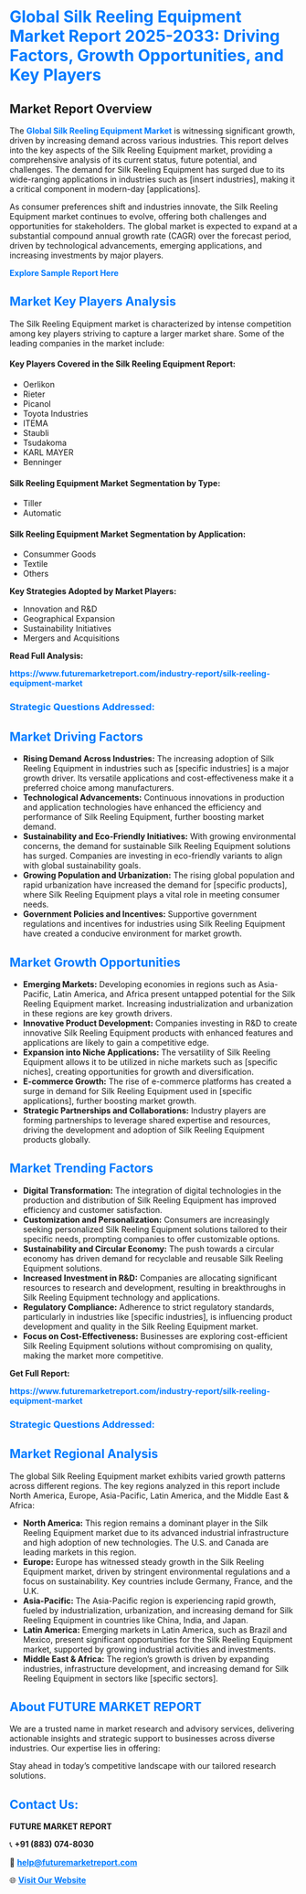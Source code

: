 <h1 style="color: #007BFF;">Global Silk Reeling Equipment Market Report 2025-2033: Driving Factors, Growth Opportunities, and Key Players</h1>

<section id="overview">
<h2>Market Report Overview</h2>
<p>The <a href="https://www.futuremarketreport.com/industry-report/silk-reeling-equipment-market" style="color: #007BFF; text-decoration: none;"><strong>Global Silk Reeling Equipment Market</strong></a> is witnessing significant growth, driven by increasing demand across various industries. This report delves into the key aspects of the Silk Reeling Equipment market, providing a comprehensive analysis of its current status, future potential, and challenges. The demand for Silk Reeling Equipment has surged due to its wide-ranging applications in industries such as [insert industries], making it a critical component in modern-day [applications].</p>
<p>As consumer preferences shift and industries innovate, the Silk Reeling Equipment market continues to evolve, offering both challenges and opportunities for stakeholders. The global market is expected to expand at a substantial compound annual growth rate (CAGR) over the forecast period, driven by technological advancements, emerging applications, and increasing investments by major players.</p>
</section>

<section id="overview">
<p><a href="https://www.futuremarketreport.com/request-sample/reportId=54865" style="color: #007BFF; text-decoration: none;"><strong>Explore Sample Report Here</strong></a></p>
</section>

<section id="key-players">
<h2 style="color: #007BFF;">Market Key Players Analysis</h2>
<p>The Silk Reeling Equipment market is characterized by intense competition among key players striving to capture a larger market share. Some of the leading companies in the market include:</p>
<h4>Key Players Covered in the Silk Reeling Equipment Report:</h4>
<ul><li>Oerlikon</li><li>Rieter</li><li>Picanol</li><li>Toyota Industries</li><li>ITEMA</li><li>Staubli</li><li>Tsudakoma</li><li>KARL MAYER</li><li>Benninger</li></ul>
<h4>Silk Reeling Equipment Market Segmentation by Type:</h4>
<ul><li>Tiller</li><li>Automatic</li></ul>

<h4>Silk Reeling Equipment Market Segmentation by Application:</h4>
<ul><li>Consummer Goods</li><li>Textile</li><li>Others</li></ul>
<p><strong>Key Strategies Adopted by Market Players:</strong></p>
<ul>
<li>Innovation and R&D</li>
<li>Geographical Expansion</li>
<li>Sustainability Initiatives</li>
<li>Mergers and Acquisitions</li>
</ul>
</section>

<section>
<p><strong>Read Full Analysis: </strong></p><a href="https://www.futuremarketreport.com/industry-report/silk-reeling-equipment-market" style="color: #007BFF; text-decoration: none;"><strong>https://www.futuremarketreport.com/industry-report/silk-reeling-equipment-market</strong></a>
<h3 style="color: #007BFF;">Strategic Questions Addressed:</h3>
</section>

<section id="driving-factors">
<h2 style="color: #007BFF;">Market Driving Factors</h2>
<ul>
<li><strong>Rising Demand Across Industries:</strong> The increasing adoption of Silk Reeling Equipment in industries such as [specific industries] is a major growth driver. Its versatile applications and cost-effectiveness make it a preferred choice among manufacturers.</li>
<li><strong>Technological Advancements:</strong> Continuous innovations in production and application technologies have enhanced the efficiency and performance of Silk Reeling Equipment, further boosting market demand.</li>
<li><strong>Sustainability and Eco-Friendly Initiatives:</strong> With growing environmental concerns, the demand for sustainable Silk Reeling Equipment solutions has surged. Companies are investing in eco-friendly variants to align with global sustainability goals.</li>
<li><strong>Growing Population and Urbanization:</strong> The rising global population and rapid urbanization have increased the demand for [specific products], where Silk Reeling Equipment plays a vital role in meeting consumer needs.</li>
<li><strong>Government Policies and Incentives:</strong> Supportive government regulations and incentives for industries using Silk Reeling Equipment have created a conducive environment for market growth.</li>
</ul>
</section>

<section id="growth-opportunities">
<h2 style="color: #007BFF;">Market Growth Opportunities</h2>
<ul>
<li><strong>Emerging Markets:</strong> Developing economies in regions such as Asia-Pacific, Latin America, and Africa present untapped potential for the Silk Reeling Equipment market. Increasing industrialization and urbanization in these regions are key growth drivers.</li>
<li><strong>Innovative Product Development:</strong> Companies investing in R&D to create innovative Silk Reeling Equipment products with enhanced features and applications are likely to gain a competitive edge.</li>
<li><strong>Expansion into Niche Applications:</strong> The versatility of Silk Reeling Equipment allows it to be utilized in niche markets such as [specific niches], creating opportunities for growth and diversification.</li>
<li><strong>E-commerce Growth:</strong> The rise of e-commerce platforms has created a surge in demand for Silk Reeling Equipment used in [specific applications], further boosting market growth.</li>
<li><strong>Strategic Partnerships and Collaborations:</strong> Industry players are forming partnerships to leverage shared expertise and resources, driving the development and adoption of Silk Reeling Equipment products globally.</li>
</ul>
</section>

<section id="trending-factors">
<h2 style="color: #007BFF;">Market Trending Factors</h2>
<ul>
<li><strong>Digital Transformation:</strong> The integration of digital technologies in the production and distribution of Silk Reeling Equipment has improved efficiency and customer satisfaction.</li>
<li><strong>Customization and Personalization:</strong> Consumers are increasingly seeking personalized Silk Reeling Equipment solutions tailored to their specific needs, prompting companies to offer customizable options.</li>
<li><strong>Sustainability and Circular Economy:</strong> The push towards a circular economy has driven demand for recyclable and reusable Silk Reeling Equipment solutions.</li>
<li><strong>Increased Investment in R&D:</strong> Companies are allocating significant resources to research and development, resulting in breakthroughs in Silk Reeling Equipment technology and applications.</li>
<li><strong>Regulatory Compliance:</strong> Adherence to strict regulatory standards, particularly in industries like [specific industries], is influencing product development and quality in the Silk Reeling Equipment market.</li>
<li><strong>Focus on Cost-Effectiveness:</strong> Businesses are exploring cost-efficient Silk Reeling Equipment solutions without compromising on quality, making the market more competitive.</li>
</ul>
</section>

<section>
<p><strong>Get Full Report: </strong></p><a href="https://www.futuremarketreport.com/industry-report/silk-reeling-equipment-market" style="color: #007BFF; text-decoration: none;"><strong>https://www.futuremarketreport.com/industry-report/silk-reeling-equipment-market</strong></a>
<h3 style="color: #007BFF;">Strategic Questions Addressed:</h3>
</section>


<section id="regional-analysis">
<h2 style="color: #007BFF;">Market Regional Analysis</h2>
<p>The global Silk Reeling Equipment market exhibits varied growth patterns across different regions. The key regions analyzed in this report include North America, Europe, Asia-Pacific, Latin America, and the Middle East & Africa:</p>
<ul>
<li><strong>North America:</strong> This region remains a dominant player in the Silk Reeling Equipment market due to its advanced industrial infrastructure and high adoption of new technologies. The U.S. and Canada are leading markets in this region.</li>
<li><strong>Europe:</strong> Europe has witnessed steady growth in the Silk Reeling Equipment market, driven by stringent environmental regulations and a focus on sustainability. Key countries include Germany, France, and the U.K.</li>
<li><strong>Asia-Pacific:</strong> The Asia-Pacific region is experiencing rapid growth, fueled by industrialization, urbanization, and increasing demand for Silk Reeling Equipment in countries like China, India, and Japan.</li>
<li><strong>Latin America:</strong> Emerging markets in Latin America, such as Brazil and Mexico, present significant opportunities for the Silk Reeling Equipment market, supported by growing industrial activities and investments.</li>
<li><strong>Middle East & Africa:</strong> The region’s growth is driven by expanding industries, infrastructure development, and increasing demand for Silk Reeling Equipment in sectors like [specific sectors].</li>
</ul>
</section>

<footer>
<h2 style="color: #007BFF;">About FUTURE MARKET REPORT</h2>
<p>We are a trusted name in market research and advisory services, delivering actionable insights and strategic support to businesses across diverse industries. Our expertise lies in offering:</p>

<p>Stay ahead in today’s competitive landscape with our tailored research solutions.</p>

<h2 style="color: #007BFF;">Contact Us:</h2>
<p><strong>FUTURE MARKET REPORT</strong></p>
<p>📞 <strong>+91 (883) 074-8030</strong></p>
<p>📧 <strong><a href="mailto:help@futuremarketreport.com" style="color: #007BFF;">help@futuremarketreport.com</a></strong></p>
<p>🌐 <strong><a href="https://www.futuremarketreport.com/" style="color: #007BFF;">Visit Our Website</a></strong></p>
</footer>